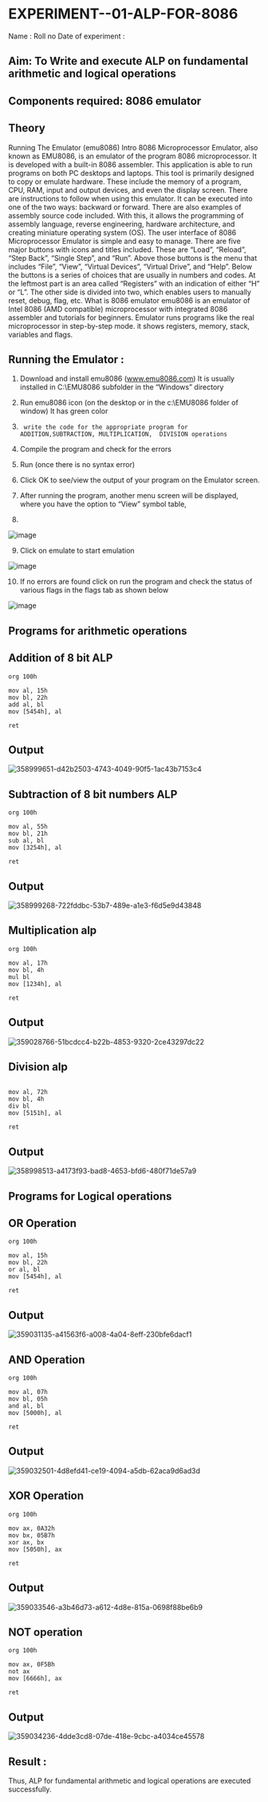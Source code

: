 # EXPERIMENT--01-ALP-FOR-8086
Name :
Roll no 
Date of experiment :





## Aim: To Write and execute ALP on fundamental arithmetic and logical operations
## Components required: 8086  emulator 
## Theory 
Running The Emulator (emu8086) Intro 8086 Microprocessor Emulator, also known as EMU8086, is an emulator of the program 8086 microprocessor. It is developed with a built-in 8086 assembler. This application is able to run programs on both PC desktops and laptops. This tool is primarily designed to copy or emulate hardware. These include the memory of a program, CPU, RAM, input and output devices, and even the display screen. There are instructions to follow when using this emulator. It can be executed into one of the two ways: backward or forward. There are also examples of assembly source code included. With this, it allows the programming of assembly language, reverse engineering, hardware architecture, and creating miniature operating system (OS). The user interface of 8086 Microprocessor Emulator is simple and easy to manage. There are five major buttons with icons and titles included. These are “Load”, “Reload”, “Step Back”, “Single Step”, and “Run”. Above those buttons is the menu that includes “File”, “View”, “Virtual Devices”, “Virtual Drive”, and “Help”. Below the buttons is a series of choices that are usually in numbers and codes. At the leftmost part is an area called “Registers” with an indication of either “H” or “L”. The other side is divided into two, which enables users to manually reset, debug, flag, etc. What is 8086 emulator emu8086 is an emulator of Intel 8086 (AMD compatible) microprocessor with integrated 8086 assembler and tutorials for beginners. Emulator runs programs like the real microprocessor in step-by-step mode. it shows registers, memory, stack, variables and flags.


 ## Running the Emulator :
1.	Download and install emu8086 (www.emu8086.com) It is usually installed in C:\EMU8086 subfolder in the “Windows” directory
2.	  Run  emu8086 icon (on the desktop or in the c:\EMU8086 folder of window) It has green color 
 
 
3.		write the code for the appropriate program for ADDITION,SUBTRACTION, MULTIPLICATION,  DIVISION operations 

4.	 Compile the program and check for the errors 
5.	Run (once there is no syntax error) 

6.	Click OK to see/view the output of your program on the Emulator screen. 


7.	After running the program, another menu screen will be displayed, where you have the option to “View” symbol table,
8.	 


![image](https://user-images.githubusercontent.com/36288975/189273263-d65baae9-4b8f-4723-afb3-c0ffa4052b04.png)











9.	Click on emulate to start emulation 








![image](https://user-images.githubusercontent.com/36288975/189273273-9bb36ec1-e2e8-4892-8d35-37707332bfdc.png)








10.	If no errors are found click on run the program and check the status of various flags in the flags tab as shown below 






![image](https://user-images.githubusercontent.com/36288975/189273277-113a2a33-4a40-4ff8-95a5-ecd3a1f504fe.png)







## Programs for arithmetic  operations

## Addition  of 8 bit ALP 
```
org 100h

mov al, 15h
mov bl, 22h
add al, bl
mov [5454h], al

ret
```
## Output  
 ![358999651-d42b2503-4743-4049-90f5-1ac43b7153c4](https://github.com/user-attachments/assets/ebc6d969-f133-4830-b0db-0358bae7a528)

## Subtraction   of 8 bit numbers  ALP 
 ```
org 100h

mov al, 55h
mov bl, 21h
sub al, bl
mov [3254h], al

ret
```
## Output  
![358999268-722fddbc-53b7-489e-a1e3-f6d5e9d43848](https://github.com/user-attachments/assets/9261f88a-91b4-4d5c-b3ca-083265a08eee)

## Multiplication alp 
```
org 100h

mov al, 17h
mov bl, 4h
mul bl
mov [1234h], al

ret
```
 ## Output  
![359028766-51bcdcc4-b22b-4853-9320-2ce43297dc22](https://github.com/user-attachments/assets/7740141c-4139-4da9-8400-6e2225da7256)


## Division alp 
```

mov al, 72h
mov bl, 4h
div bl
mov [5151h], al

ret
```
## Output  
![358998513-a4173f93-bad8-4653-bfd6-480f71de57a9](https://github.com/user-attachments/assets/ef4fdca6-18fa-4c57-8682-f4392106771d)

## Programs for Logical operations

## OR Operation
```
org 100h

mov al, 15h
mov bl, 22h
or al, bl
mov [5454h], al

ret
```

## Output
![359031135-a41563f6-a008-4a04-8eff-230bfe6dacf1](https://github.com/user-attachments/assets/ecd289b2-e8de-41d3-9030-9d2d8dc0ef6b)

## AND Operation
```
org 100h

mov al, 07h
mov bl, 05h
and al, bl
mov [5000h], al

ret

```
## Output
![359032501-4d8efd41-ce19-4094-a5db-62aca9d6ad3d](https://github.com/user-attachments/assets/1dbf43b0-6f0e-4693-8663-20deba4f2072)

## XOR Operation
```
org 100h

mov ax, 0A32h
mov bx, 05B7h
xor ax, bx
mov [5050h], ax

ret

```
## Output
![359033546-a3b46d73-a612-4d8e-815a-0698f88be6b9](https://github.com/user-attachments/assets/f3d0948c-1093-497a-9dbb-7eb2aea0804a)

## NOT operation
```
org 100h

mov ax, 0F5Bh
not ax
mov [6666h], ax

ret
```

## Output
![359034236-4dde3cd8-07de-418e-9cbc-a4034ce45578](https://github.com/user-attachments/assets/569588f2-f0a6-4bd9-97bf-57e9a085b302)

## Result :
 
Thus, ALP for fundamental arithmetic and logical operations are executed successfully.







